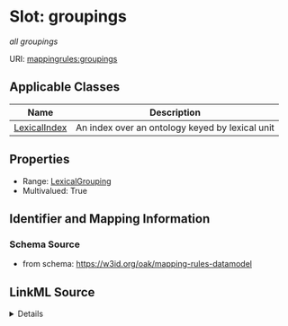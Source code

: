 # Slot: groupings
_all groupings_


URI: [mappingrules:groupings](https://w3id.org/oak/mapping-rules-datamodel/groupings)



<!-- no inheritance hierarchy -->




## Applicable Classes

| Name | Description |
| --- | --- |
[LexicalIndex](LexicalIndex.md) | An index over an ontology keyed by lexical unit






## Properties

* Range: [LexicalGrouping](LexicalGrouping.md)
* Multivalued: True








## Identifier and Mapping Information







### Schema Source


* from schema: https://w3id.org/oak/mapping-rules-datamodel




## LinkML Source

<details>
```yaml
name: groupings
description: all groupings
from_schema: https://w3id.org/oak/mapping-rules-datamodel
rank: 1000
multivalued: true
alias: groupings
owner: LexicalIndex
domain_of:
- LexicalIndex
range: LexicalGrouping
inlined: true

```
</details>